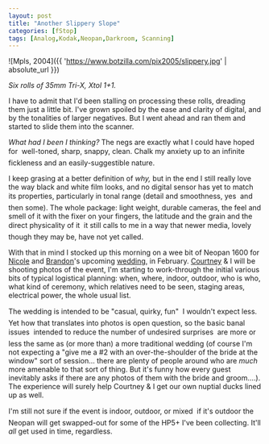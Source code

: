 ```yaml
---
layout: post
title: "Another Slippery Slope"
categories: [fStop]
tags: [Analog,Kodak,Neopan,Darkroom, Scanning]
---
```



![Mpls, 2004]({{ 'https://www.botzilla.com/pix2005/slippery.jpg' | absolute_url }})


<i>Six rolls of 35mm Tri-X, Xtol 1+1.</i>

I have to admit that I'd been stalling on processing these rolls, dreading them just a little bit. I've grown spoiled by the ease and clarity of digital, and by the tonalities of larger negatives. But I went ahead and ran them and started to slide them into the scanner.

<i>What had I been I thinking?</i> The negs are exactly what I could have hoped for &#151; well-toned, sharp, snappy, clean. Chalk my anxiety up to an infinite fickleness and an easily-suggestible nature.

<!--more-->
I keep grasing at a better definition of <i>why,</i> but in the end I still really love the way black and white film looks, and no digital sensor has yet to match its properties, particularly in tonal range (detail and smoothness, yes &#151; and then some). The whole package: light weight, durable cameras, the feel and smell of it with the fixer on your fingers, the latitude and the grain and the direct physicality of it &#151; it still calls to me in a way that newer media, lovely though they may be, have not yet called.

With that in mind I stocked up this morning on a wee bit of Neopan 1600 for <a href="http://neekole.com/" target="nb">Nicole</a> and <a href="http://thegeekout.com/" target="nb">Brandon</a>'s upcoming <a href="http://neekole.com/archives/category/wedding-plans/" target="nb">wedding,</a> in February. <a href="http://blog.geekychick.net/" target="nb">Courtney</a> & I will be shooting photos of the event, I'm starting to work-through the initial various bits of typical logistical planning: when, where, indoor, outdoor, who is who, what kind of ceremony, which relatives need to be seen, staging areas, electrical power, the whole usual list.

The wedding is intended to be "casual, quirky, fun" &#151; I wouldn't expect less. Yet how that translates into photos is open question, so the basic banal issues &#151; intended to reduce the number of undesired surprises &#151; are more or less the same as (or more than) a more traditional wedding (of course I'm not expecting a "give me a #2 with an over-the-shoulder of the bride at the window" sort of session... there are plenty of people around who are <i>much</i> more amenable to that sort of thing. But it's funny how every guest inevitably asks if there are any photos of <it>them</i> with the bride and groom....). The experience will surely help Courtney & I get our own nuptial ducks lined up as well.

I'm still not sure if the event is indoor, outdoor, or mixed &#151; if it's outdoor the Neopan will get swapped-out for some of the HP5+ I've been collecting. It'll <i>all</i> get used in time, regardless.

